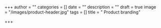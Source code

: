 +++
author = ""
categories = []
date = ""
description = ""
draft = true
image = "/images/product-header.jpg"
tags = []
title = " Product branding"

+++
